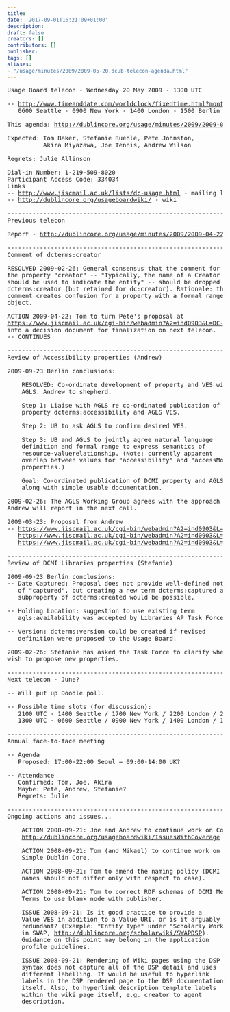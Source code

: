 ```yaml
---
title: 
date: '2017-09-01T16:21:09+01:00'
description: 
draft: false
creators: []
contributors: []
publisher: 
tags: []
aliases:
- "/usage/minutes/2009/2009-05-20.dcub-telecon-agenda.html"
---
```


<pre>
Usage Board telecon - Wednesday 20 May 2009 - 1300 UTC

-- <a href="http://www.timeanddate.com/worldclock/fixedtime.html?month=05&amp;day=20&amp;year=2009&amp;hour=13&amp;min=00&amp;sec=0&amp;p1=0">http://www.timeanddate.com/worldclock/fixedtime.html?month=05&amp;day=20&amp;year=2009&amp;hour=13&amp;min=00&amp;sec=0&amp;p1=0</a>
   0600 Seattle - 0900 New York - 1400 London - 1500 Berlin - 2200 Tokyo - 2300 Canberra 

This agenda: <a href="/usage/minutes/2009/2009-05-20.dcub-telecon-agenda.html">http://dublincore.org/usage/minutes/2009/2009-05-20.dcub-telecon-agenda.html</a>

Expected: Tom Baker, Stefanie Ruehle, Pete Johnston,
          Akira Miyazawa, Joe Tennis, Andrew Wilson

Regrets: Julie Allinson

Dial-in Number: 1-219-509-8020
Participant Access Code: 334034
Links
-- <a href="http://www.jiscmail.ac.uk/lists/dc-usage.html">http://www.jiscmail.ac.uk/lists/dc-usage.html</a> - mailing list
-- <a href="http://dublincore.org/usageboardwiki/">http://dublincore.org/usageboardwiki/</a> - wiki

----------------------------------------------------------------------
Previous telecon

Report - <a href="/usage/minutes/2009/2009-04-22.dcub-telecon-report.html">http://dublincore.org/usage/minutes/2009/2009-04-22.dcub-telecon-report.html</a>

----------------------------------------------------------------------
Comment of dcterms:creator

RESOLVED 2009-02-26: General consensus that the comment for
the property "creator" -- "Typically, the name of a Creator
should be used to indicate the entity" -- should be dropped for
dcterms:creator (but retained for dc:creator). Rationale: the
comment creates confusion for a property with a formal range of
object.

ACTION 2009-04-22: Tom to turn Pete's proposal at 
<a href="https://www.jiscmail.ac.uk/cgi-bin/webadmin?A2=ind0903&amp;L=DC-USAGE&amp;P=982">https://www.jiscmail.ac.uk/cgi-bin/webadmin?A2=ind0903&amp;L=DC-USAGE&amp;P=982</a>
into a decision document for finalization on next telecon.
-- CONTINUES

----------------------------------------------------------------------
Review of Accessibility properties (Andrew)

2009-09-23 Berlin conclusions:

    RESOLVED: Co-ordinate development of property and VES with
    AGLS. Andrew to shepherd.

    Step 1: Liaise with AGLS re co-ordinated publication of
    property dcterms:accessibility and AGLS VES.

    Step 2: UB to ask AGLS to confirm desired VES.

    Step 3: UB and AGLS to jointly agree natural language
    definition and formal range to express semantics of
    resource-valuerelationship. (Note: currently apparent
    overlap between values for "accessibility" and "accessMode"
    properties.)

    Goal: Co-ordinated publication of DCMI property and AGLS VES
    along with simple usable documentation.

2009-02-26: The AGLS Working Group agrees with the approach proposed.
Andrew will report in the next call.

2009-03-23: Proposal from Andrew
-- <a href="https://www.jiscmail.ac.uk/cgi-bin/webadmin?A2=ind0903&amp;L=DC-USAGE&amp;P=2658">https://www.jiscmail.ac.uk/cgi-bin/webadmin?A2=ind0903&amp;L=DC-USAGE&amp;P=2658</a>
   <a href="https://www.jiscmail.ac.uk/cgi-bin/webadmin?A2=ind0903&amp;L=DC-USAGE&amp;P=3379">https://www.jiscmail.ac.uk/cgi-bin/webadmin?A2=ind0903&amp;L=DC-USAGE&amp;P=3379</a>
   <a href="https://www.jiscmail.ac.uk/cgi-bin/webadmin?A2=ind0903&amp;L=DC-USAGE&amp;P=4094">https://www.jiscmail.ac.uk/cgi-bin/webadmin?A2=ind0903&amp;L=DC-USAGE&amp;P=4094</a>

----------------------------------------------------------------------
Review of DCMI Libraries properties (Stefanie)

2009-09-23 Berlin conclusions:
-- Date Captured: Proposal does not provide well-defined notion
   of "captured", but creating a new term dcterms:captured as a
   subproperty of dcterms:created would be possible.

-- Holding Location: suggestion to use existing term
   agls:availability was accepted by Libraries AP Task Force.

-- Version: dcterms:version could be created if revised
   definition were proposed to the Usage Board.

2009-02-26: Stefanie has asked the Task Force to clarify whether they
wish to propose new properties.

----------------------------------------------------------------------
Next telecon - June?

-- Will put up Doodle poll.

-- Possible time slots (for discussion):
   2100 UTC - 1400 Seattle / 1700 New York / 2200 London / 2300 Berlin / 0600 Tokyo+ / 0700 Canberra+
   1300 UTC - 0600 Seattle / 0900 New York / 1400 London / 1500 Berlin / 2200 Tokyo / 2300 Canberra

----------------------------------------------------------------------
Annual face-to-face meeting

-- Agenda
   Proposed: 17:00-22:00 Seoul = 09:00-14:00 UK?

-- Attendance
   Confirmed: Tom, Joe, Akira
   Maybe: Pete, Andrew, Stefanie?
   Regrets: Julie

----------------------------------------------------------------------
Ongoing actions and issues...

    ACTION 2008-09-21: Joe and Andrew to continue work on Coverage.
    <a href="http://dublincore.org/usageboardwiki/IssuesWithCoverage">http://dublincore.org/usageboardwiki/IssuesWithCoverage</a>

    ACTION 2008-09-21: Tom (and Mikael) to continue work on
    Simple Dublin Core.

    ACTION 2008-09-21: Tom to amend the naming policy (DCMI
    names should not differ only with respect to case).

    ACTION 2008-09-21: Tom to correct RDF schemas of DCMI Metadata
    Terms to use blank node with publisher.

    ISSUE 2008-09-21: Is it good practice to provide a
    Value VES in addition to a Value URI, or is it arguably
    redundant? (Example: "Entity Type" under "Scholarly Work"
    in SWAP, <a href="http://dublincore.org/scholarwiki/SWAPDSP">http://dublincore.org/scholarwiki/SWAPDSP</a>).
    Guidance on this point may belong in the application
    profile guidelines.

    ISSUE 2008-09-21: Rendering of Wiki pages using the DSP
    syntax does not capture all of the DSP detail and uses
    different labelling. It would be useful to hyperlink
    labels in the DSP rendered page to the DSP documentation
    itself. Also, to hyperlink description template labels
    within the wiki page itself, e.g. creator to agent
    description.

</pre>

